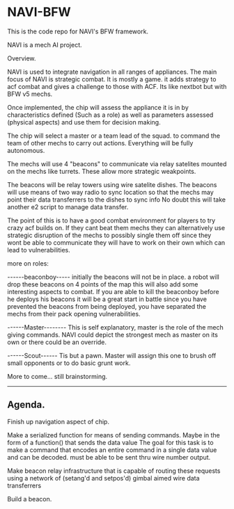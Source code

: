# NAVI-BFW
This is the code repo for NAVI's BFW framework. 

NAVI is a mech AI project.

Overview.

NAVI is used to integrate navigation in all ranges of appliances.
The main focus of NAVI is strategic combat.
It is mostly a game. it adds strategy to acf combat and gives a challenge to those with ACF.
Its like nextbot but with BFW v5 mechs.

Once implemented, the chip will assess the appliance it is in by characteristics defined (Such as a role)
as well as parameters assessed (physical aspects) and use them for decision making.

The chip will select a master or a team lead of the squad. to command the team of other mechs to carry out actions.
Everything will be fully autonomous.


The mechs will use 4 "beacons" to communicate via relay satelites mounted on the mechs like turrets.
These allow more strategic weakpoints.

The beacons will be relay towers using wire satelite dishes.
The beacons will use means of two way radio to sync location so that the mechs may point their data transferrers to the dishes to sync info
No doubt this will take another e2 script to manage data transfer.

The point of this is to have a good combat environment for players to try crazy acf builds on.
If they cant beat them mechs they can alternatively use strategic disruption of the mechs to possibly single them off since they wont be able to communicate they
will have to work on their own which can lead to vulnerabilities.


more on roles:

------beaconboy-----
initially the beacons will not be in place. a robot will drop these beacons on 4 points of the map
this will also add some interesting aspects to combat. If you are able to kill the beaconboy before he deploys his beacons it will be a great start in battle
since you have prevented the beacons from being deployed, you have separated the mechs from their pack opening vulnerabilities.

------Master--------
This is self explanatory, master is the role of the mech giving commands.
NAVI could depict the strongest mech as master on its own or there could be an override. 

------Scout------
Tis but a pawn. 
Master will assign this one to brush off small opponents or to do basic grunt work.

More to come... still brainstorming.



---------------------------------------
Agenda.
--------------------------------------
Finish up navigation aspect of chip.

Make a serialized function for means of sending commands.
Maybe in the form of a function() that sends the data value
The goal for this task is to make a command that encodes an entire command
in a single data value and can be decoded. must be able to be sent thru wire number output.

Make beacon relay infrastructure that is capable of routing these requests using a network of 
(setang'd and setpos'd) gimbal aimed wire data transferrers

Build a beacon. 
